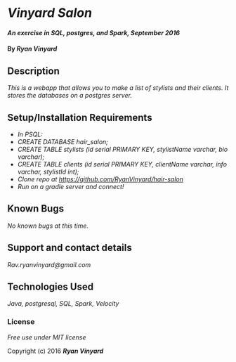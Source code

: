 # _Vinyard Salon_

#### _An exercise in SQL, postgres, and Spark, September 2016_

#### By _**Ryan Vinyard**_

## Description

_This is a webapp that allows you to make a list of stylists and their clients. It stores the databases on a postgres server._

## Setup/Installation Requirements

* _In PSQL:_
* _CREATE DATABASE hair_salon;_
* _CREATE TABLE stylists (id serial PRIMARY KEY, stylistName varchar, bio varchar);_
* _CREATE TABLE clients (id serial PRIMARY KEY, clientName varchar, info varchar, stylistId int);_
* _Clone repo at https://github.com/RyanVinyard/hair-salon_
* _Run on a gradle server and connect!_

## Known Bugs

_No known bugs at this time._

## Support and contact details

_Rav.ryanvinyard@gmail.com_

## Technologies Used

_Java, postgresql, SQL, Spark, Velocity_

### License

*Free use under MIT license*

Copyright (c) 2016 **_Ryan Vinyard_**
